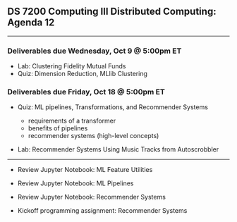 ## DS 7200 Computing III Distributed Computing: Agenda 12

---

### Deliverables due Wednesday, Oct 9 @ 5:00pm ET

- Lab: Clustering Fidelity Mutual Funds
- Quiz: Dimension Reduction, MLlib Clustering

### Deliverables due Friday, Oct 18 @ 5:00pm ET

- Quiz: ML pipelines, Transformations, and Recommender Systems
  - requirements of a transformer
  - benefits of pipelines
  - recommender systems (high-level concepts)

- Lab: Recommender Systems Using Music Tracks from Autoscrobbler


---

- Review Jupyter Notebook: ML Feature Utilities

- Review Jupyter Notebook: ML Pipelines

- Review Jupyter Notebook: Recommender Systems

- Kickoff programming assignment: Recommender Systems

